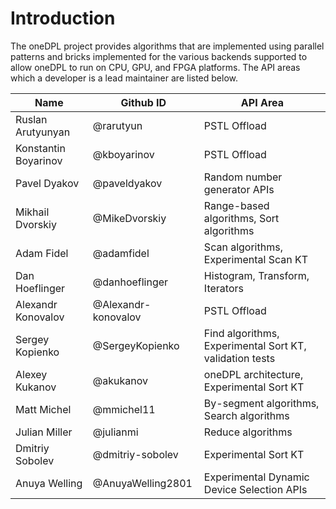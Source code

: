 # Introduction

The oneDPL project provides algorithms that are implemented using parallel patterns and bricks implemented
for the various backends supported to allow oneDPL to run on CPU, GPU, and FPGA platforms. The API areas
which a developer is a lead maintainer are listed below.


| Name                  | Github ID           | API Area |
| --------------------- | ------------------- | -------- |
| Ruslan Arutyunyan     | @rarutyun           | PSTL Offload |
| Konstantin Boyarinov  | @kboyarinov         | PSTL Offload |
| Pavel Dyakov          | @paveldyakov        | Random number generator APIs |
| Mikhail Dvorskiy      | @MikeDvorskiy       | Range-based algorithms, Sort algorithms |
| Adam Fidel            | @adamfidel          | Scan algorithms, Experimental Scan KT |
| Dan Hoeflinger        | @danhoeflinger      | Histogram, Transform, Iterators |
| Alexandr Konovalov    | @Alexandr-konovalov | PSTL Offload |
| Sergey Kopienko       | @SergeyKopienko     | Find algorithms, Experimental Sort KT, validation tests |
| Alexey Kukanov        | @akukanov           | oneDPL architecture, Experimental Sort KT |
| Matt Michel           | @mmichel11          | By-segment algorithms, Search algorithms |
| Julian Miller         | @julianmi           | Reduce algorithms |
| Dmitriy Sobolev       | @dmitriy-sobolev    | Experimental Sort KT |
| Anuya Welling         | @AnuyaWelling2801   | Experimental Dynamic Device Selection APIs |

